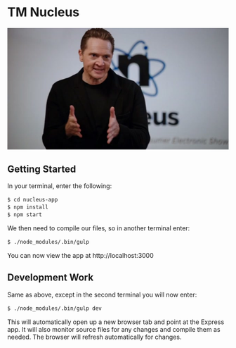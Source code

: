 # TM Nucleus

![alt tag](nucleus.jpg)

## Getting Started
In your terminal, enter the following:

```bash
$ cd nucleus-app
$ npm install
$ npm start
```

We then need to compile our files, so in another terminal enter:

```bash
$ ./node_modules/.bin/gulp
```
You can now view the app at http://localhost:3000

## Development Work
Same as above, except in the second terminal you will now enter:

```bash
$ ./node_modules/.bin/gulp dev
```

This will automatically open up a new browser tab and point at the Express app. It will also monitor source files for any changes and compile them as needed. The browser will refresh automatically for changes.
